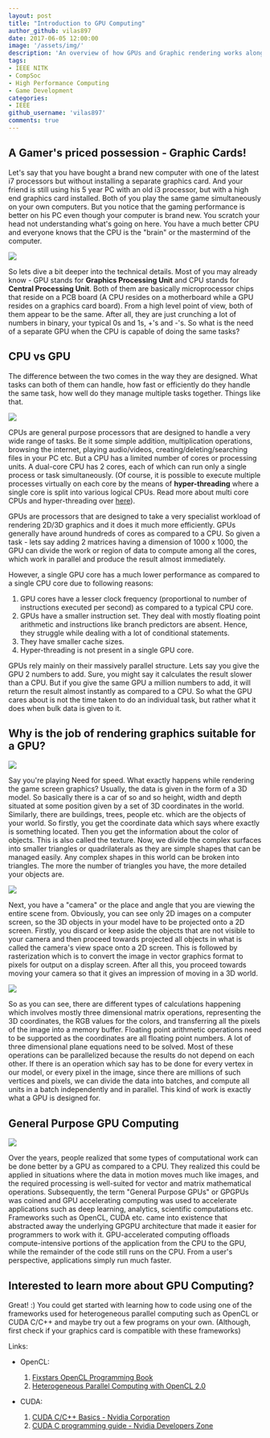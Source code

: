 ```yaml
---
layout: post
title: "Introduction to GPU Computing"
author_github: vilas897
date: 2017-06-05 12:00:00
image: '/assets/img/'
description: 'An overview of how GPUs and Graphic rendering works along with an introduction to GPGPUs'
tags:
- IEEE NITK
- CompSoc
- High Performance Computing
- Game Development
categories:
- IEEE
github_username: 'vilas897'
comments: true
---
```

## A Gamer's priced possession - Graphic Cards!

Let's say that you have bought a brand new computer with one of the latest i7 processors but without installing a separate graphics card. And your friend is still using his 5 year PC with an old i3 processor, but with a high end graphics card installed. Both of you play the same game simultaneously on your own computers. But you notice that the gaming performance is better on his PC even though your computer is brand new. You scratch your head not understanding what's going on here. You have a much better CPU and everyone knows that the CPU is the "brain" or the mastermind of the computer.

<img src="/blog/assets/img/gpu.jpg" align="center">

So lets dive a bit deeper into the technical details. Most of you may already know - GPU stands for **Graphics Processing Unit** and CPU stands for **Central Processing Unit**. Both of them are basically microprocessor chips that reside on a PCB board (A CPU resides on a motherboard while a GPU resides on a graphics card board). From a high level point of view, both of them appear to be the same. After all, they are just crunching a lot of numbers in binary, your typical 0s and 1s, +'s and -'s. So what is the need of a separate GPU when the CPU is capable of doing the same tasks?

## CPU vs GPU

The difference between the two comes in the way they are designed. What tasks can both of them can handle, how fast or efficiently do they handle the same task, how well do they manage multiple tasks together. Things like that.

<img src="/blog/assets/img/cpu_vs_gpu.png" align="center">

CPUs are general purpose processors that are designed to handle a very wide range of tasks. Be it some simple addition, multiplication operations, browsing the internet, playing audio/videos, creating/deleting/searching files in your PC etc. But a CPU has a limited number of cores or processing units. A dual-core CPU has 2 cores, each of which can run only a single process or task simultaneously. (Of course, it is possible to execute multiple processes virtually on each core by the means of **hyper-threading** where a single core is split into various logical CPUs. Read more about multi core CPUs and hyper-threading over [here](https://www.howtogeek.com/194756/cpu-basics-multiple-cpus-cores-and-hyper-threading-explained/)).

GPUs are processors that are designed to take a very specialist workload of rendering 2D/3D graphics and it does it much more efficiently. GPUs generally have around hundreds of cores as compared to a CPU. So given a task - lets say adding 2 matrices having a dimension of 1000 x 1000, the GPU can divide the work or region of data to compute among all the cores, which work in parallel and produce the result almost immediately.

However, a single GPU core has a much lower performance as compared to a single CPU core due to following reasons:
1. GPU cores have a lesser clock frequency (proportional to number of instructions executed per second) as compared to a typical CPU core.
2. GPUs have a smaller instruction set. They deal with mostly floating point arithmetic and instructions like branch predictors are absent. Hence, they struggle while dealing with a lot of conditional statements.
3. They have smaller cache sizes.
4. Hyper-threading is not present in a single GPU core.

GPUs rely mainly on their massively parallel structure. Lets say you give the GPU 2 numbers to add. Sure, you might say it calculates the result slower than a CPU. But if you give the same GPU a million numbers to add, it will return the result almost instantly as compared to a CPU. So what the GPU cares about is not the time taken to do an individual task, but rather what it does when bulk data is given to it.  

## Why is the job of rendering graphics suitable for a GPU?

<img src="/blog/assets/img/nfs.jpg" align="center">

 Say you're playing Need for speed. What exactly happens while rendering the game screen graphics? Usually, the data is given in the form of a 3D model. So basically there is a car of so and so height, width and depth situated at some position given by a set of 3D coordinates in the world. Similarly, there are buildings, trees, people etc. which are the objects of your world. So firstly, you get the coordinate data which says where exactly is something located. Then you get the information about the color of objects. This is also called the texture. Now, we divide the complex surfaces into smaller triangles or quadrilaterals as they are simple shapes that can be managed easily. Any complex shapes in this world can be broken into triangles. The more the number of triangles you have, the more detailed your objects are.

<img src="/blog/assets/img/rabbit.png" align="center">

 Next, you have a "camera" or the place and angle that you are viewing the entire scene from. Obviously, you can see only 2D images on a computer screen, so the 3D objects in your model have to be projected onto a 2D screen. Firstly, you discard or keep aside the objects that are not visible to your camera and then proceed towards projected all objects in what is called the camera's view space onto a 2D screen. This is followed by rasterization which is to convert the image in vector graphics format to pixels for output on a display screen. After all this, you proceed towards moving your camera so that it gives an impression of moving in a 3D world.

<img src="/blog/assets/img/3d_2d.png" align="center">

So as you can see, there are different types of calculations happening which involves mostly three dimensional matrix operations, representing the 3D coordinates, the RGB values for the colors, and transferring all the pixels of the image into a memory buffer. Floating point arithmetic operations need to be supported as the coordinates are all floating point numbers. A lot of three dimensional plane equations need to be solved. Most of these operations can be parallelized because the results do not depend on each other. If there is an operation which say has to be done for every vertex in our model, or every pixel in the image, since there are millions of such vertices and pixels, we can divide the data into batches, and compute all units in a batch independently and in parallel. This kind of work is exactly what a GPU is designed for.

## General Purpose GPU Computing

<img src="/blog/assets/img/gpu_accel.png" align = "center">

Over the years, people realized that some types of computational work can be done better by a GPU as compared to a CPU. They realized this could be applied in situations where the data in motion moves much like images, and the required processing is well-suited for vector and matrix mathematical operations. Subsequently, the term "General Purpose GPUs" or GPGPUs was coined and GPU accelerating computing was used to accelerate applications such as deep learning, analytics, scientific computations etc. Frameworks such as OpenCL, CUDA etc. came into existence that abstracted away the underlying GPGPU architecture that made it easier for programmers to work with it. GPU-accelerated computing offloads compute-intensive portions of the application from the CPU to the GPU, while the remainder of the code still runs on the CPU. From a user's perspective, applications simply run much faster.

## Interested to learn more about GPU Computing?

Great! :) You could get started with learning how to code using one of the frameworks used for heterogeneous parallel computing such as OpenCL or CUDA C/C++ and maybe try out a few programs on your own. (Although, first check if your graphics card is compatible with these frameworks)

Links:
* OpenCL:
    1. [Fixstars OpenCL Programming Book](https://www.fixstars.com/en/opencl/book/)
    2. [Heterogeneous Parallel Computing with OpenCL 2.0](http://www.dahlan.id/files/ebooks2/2015%203rd%20Heterogeneous%20Computing%20with%20OpenCL%202.0.pdf)

* CUDA:
    1. [CUDA C/C++ Basics - Nvidia Corporation](http://www.nvidia.com/docs/io/116711/sc11-cuda-c-basics.pdf)
    2. [CUDA C programming guide - Nvidia Developers Zone](http://docs.nvidia.com/cuda/cuda-c-programming-guide/#axzz4j3ZskSHg)
